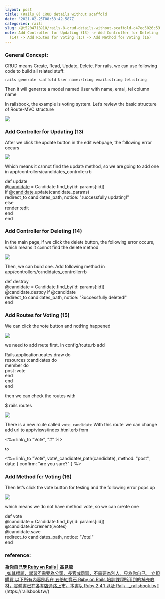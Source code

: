 ```yaml
---
layout: post
title: (Rails_8) CRUD details without scaffold
date: '2021-02-26T08:53:42.587Z'
categories: rails
slug: /@t5204713910/rails-8-crud-details-without-scaffold-c47ec5026c53
note: Add Controller for Updating (13) -> Add Controller for Deleting
  (14) -> Add Routes for Voting (15) -> Add Method for Voting (16)
---
```


### General Concept:

CRUD means Create, Read, Update, Delete. For rails, we can use following code to build all related stuff:

```
rails generate scaffold User name:string email:string tel:string
```

Then it will generate a model named User with name, email, tel column name

In railsbook, the example is voting system. Let’s review the basic structure of Route-MVC structure

![](/Users/chenyongzhe/coding/practice_not_for_github/javascript_practice/medium-to-markdown/medium-export/posts/md_1623056197395/img/1__GiaX4WZaeQLinrmcAhhL6g.png)

### Add Controller for Updating (13)

After we click the update button in the edit webpage, the following error occurs

![](/Users/chenyongzhe/coding/practice_not_for_github/javascript_practice/medium-to-markdown/medium-export/posts/md_1623056197395/img/1__ycg4YTOOleO02EehL2b__Yw.png)

Which means it cannot find the update method, so we are going to add one in app/controllers/candidates\_controller.rb

def update  
  [@candidate](http://twitter.com/candidate "Twitter profile for @candidate") = Candidate.find\_by(id: params\[:id\])  
  if [@candidate](http://twitter.com/candidate "Twitter profile for @candidate").update(candidate\_params)  
    redirect\_to candidates\_path, notice: "successfully updating!"  
  else  
    render :edit  
  end  
end

### Add Controller for Deleting (14)

In the main page, if we click the delete button, the following error occurs, which means it cannot find the delete method

![](/Users/chenyongzhe/coding/practice_not_for_github/javascript_practice/medium-to-markdown/medium-export/posts/md_1623056197395/img/1__1YKD4__DUXueI11Yac8HvOg.png)

Then, we can build one. Add following method in app/controllers/candidates\_controller.rb

def destroy  
  @candidate = Candidate.find\_by(id: params\[:id\])  
  @candidate.destroy if @candidate  
  redirect\_to candidates\_path, notice: "Successfully deleted!"  
end

### Add Routes for Voting (15)

We can click the vote button and nothing happened

![](/Users/chenyongzhe/coding/practice_not_for_github/javascript_practice/medium-to-markdown/medium-export/posts/md_1623056197395/img/1__1tw5U2sXD__zDf3N1aeR2Ng.png)

we need to add route first. In config/route.rb add

Rails.application.routes.draw do  
  resources :candidates do  
    member do  
      post :vote  
    end  
  end  
end

then we can check the routes with

$ rails routes

![](/Users/chenyongzhe/coding/practice_not_for_github/javascript_practice/medium-to-markdown/medium-export/posts/md_1623056197395/img/1__rdEwnVo__69GU4NNyftUL6A.png)

There is a new route called `vote_candidate` With this route, we can change add url to app/views/index.html.erb from

<td><%= link\_to "Vote", "#" %></td>

to

<td><%= link\_to "Vote", vote\_candidate\_path(candidate), method: "post", data: { confirm: "are you sure?" } %></td>

### Add Method for Voting (16)

Then let’s click the vote button for testing and the following error pops up

![](/Users/chenyongzhe/coding/practice_not_for_github/javascript_practice/medium-to-markdown/medium-export/posts/md_1623056197395/img/1__2HcbGsS2Pf9NReFQaSlFUA.png)

which means we do not have method, vote, so we can create one

def vote  
  @candidate = Candidate.find\_by(id: params\[:id\])  
  @candidate.increment(:votes)  
  @candidate.save  
  redirect\_to candidates\_path, notice: "Vote!"  
end

### reference:

[**為你自己學 Ruby on Rails | 高見龍**  
_如其標題，學習不需要為公司、長官或同事，不需要為別人，只為你自己。 立即購買 以下所有內容是我在 五倍紅寶石 Ruby on Rails 培訓課程所用到的補充教材，實體書已在各書店通路上市。本書以 Ruby 2.4.1 以及 Rails…_railsbook.tw](https://railsbook.tw/ "https://railsbook.tw/")[](https://railsbook.tw/)